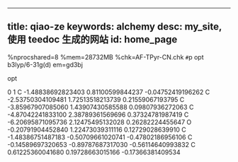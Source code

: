 
---
title: qiao-ze
keywords: alchemy
desc: my_site, 使用 teedoc 生成的网站
id: home_page
---

%nprocshared=8
%mem=28732MB
%chk=AF-TPyr-CN.chk
`#`p opt b3lyp/6-31g(d) em=gd3bj

opt

0 1
C           -1.48838692823403        0.81100599844237       -0.04752419196262
C           -2.53750304109481        1.72513518213739        0.21559067193795
C           -3.85967907085060        1.43907430585588        0.09807936272063
C           -4.87042241833100        2.38789361569696        0.37324781987419
C           -6.20695871095736        2.12475495132028        0.26282224455647
O           -0.20791904452840        1.22473039311116        0.12729028639910
C           -1.48386751487183       -0.50709661020741       -0.47802186956106
C           -0.14589697320653       -0.89787687317030       -0.56114640993832
C            0.61225360041680        0.19728663015166       -0.17366381409534





